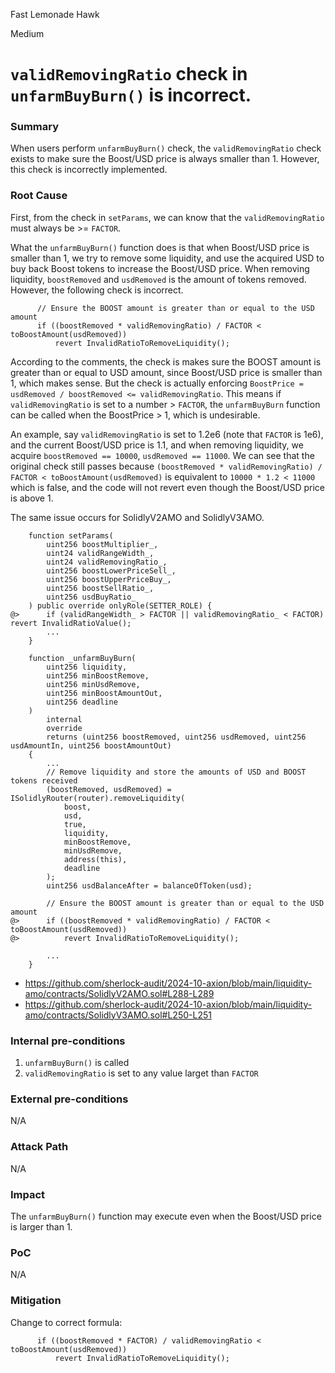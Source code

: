 Fast Lemonade Hawk

Medium

# `validRemovingRatio` check in `unfarmBuyBurn()` is incorrect.


### Summary

When users perform `unfarmBuyBurn()` check, the `validRemovingRatio` check exists to make sure the Boost/USD price is always smaller than 1. However, this check is incorrectly implemented.

### Root Cause

First, from the check in `setParams`, we can know that the `validRemovingRatio` must always be >= `FACTOR`.

What the `unfarmBuyBurn()` function does is that when Boost/USD price is smaller than 1, we try to remove some liquidity, and use the acquired USD to buy back Boost tokens to increase the Boost/USD price. When removing liquidity, `boostRemoved` and `usdRemoved` is the amount of tokens removed. However, the following check is incorrect. 

```solidity
      // Ensure the BOOST amount is greater than or equal to the USD amount
      if ((boostRemoved * validRemovingRatio) / FACTOR < toBoostAmount(usdRemoved))
          revert InvalidRatioToRemoveLiquidity();
```

According to the comments, the check is makes sure the BOOST amount is greater than or equal to USD amount, since Boost/USD price is smaller than 1, which makes sense. But the check is actually enforcing `BoostPrice = usdRemoved / boostRemoved <= validRemovingRatio`. This means if `validRemovingRatio` is set to a number > `FACTOR`, the `unfarmBuyBurn` function can be called when the BoostPrice > 1, which is undesirable.

An example, say `validRemovingRatio` is set to 1.2e6 (note that `FACTOR` is 1e6), and the current Boost/USD price is 1.1, and when removing liquidity, we acquire `boostRemoved == 10000`, `usdRemoved == 11000`. We can see that the original check still passes because `(boostRemoved * validRemovingRatio) / FACTOR < toBoostAmount(usdRemoved)` is equivalent to `10000 * 1.2 < 11000` which is false, and the code will not revert even though the Boost/USD price is above 1.

The same issue occurs for SolidlyV2AMO and SolidlyV3AMO.

```solidity
    function setParams(
        uint256 boostMultiplier_,
        uint24 validRangeWidth_,
        uint24 validRemovingRatio_,
        uint256 boostLowerPriceSell_,
        uint256 boostUpperPriceBuy_,
        uint256 boostSellRatio_,
        uint256 usdBuyRatio_
    ) public override onlyRole(SETTER_ROLE) {
@>      if (validRangeWidth_ > FACTOR || validRemovingRatio_ < FACTOR) revert InvalidRatioValue();
        ...
    }

    function _unfarmBuyBurn(
        uint256 liquidity,
        uint256 minBoostRemove,
        uint256 minUsdRemove,
        uint256 minBoostAmountOut,
        uint256 deadline
    )
        internal
        override
        returns (uint256 boostRemoved, uint256 usdRemoved, uint256 usdAmountIn, uint256 boostAmountOut)
    {
        ...
        // Remove liquidity and store the amounts of USD and BOOST tokens received
        (boostRemoved, usdRemoved) = ISolidlyRouter(router).removeLiquidity(
            boost,
            usd,
            true,
            liquidity,
            minBoostRemove,
            minUsdRemove,
            address(this),
            deadline
        );
        uint256 usdBalanceAfter = balanceOfToken(usd);

        // Ensure the BOOST amount is greater than or equal to the USD amount
@>      if ((boostRemoved * validRemovingRatio) / FACTOR < toBoostAmount(usdRemoved))
@>          revert InvalidRatioToRemoveLiquidity();

        ...
    }
```

- https://github.com/sherlock-audit/2024-10-axion/blob/main/liquidity-amo/contracts/SolidlyV2AMO.sol#L288-L289
- https://github.com/sherlock-audit/2024-10-axion/blob/main/liquidity-amo/contracts/SolidlyV3AMO.sol#L250-L251

### Internal pre-conditions

1. `unfarmBuyBurn()` is called
2. `validRemovingRatio` is set to any value larget than `FACTOR`

### External pre-conditions

N/A

### Attack Path

N/A

### Impact

The `unfarmBuyBurn()` function may execute even when the Boost/USD price is larger than 1.

### PoC

N/A

### Mitigation

Change to correct formula:

```solidity
      if ((boostRemoved * FACTOR) / validRemovingRatio < toBoostAmount(usdRemoved))
          revert InvalidRatioToRemoveLiquidity();
```